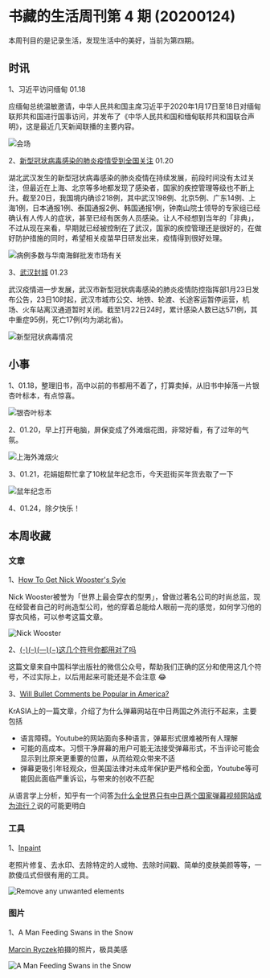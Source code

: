# 书藏的生活周刊第 4 期 (20200124)


本周刊目的是记录生活，发现生活中的美好，当前为第四期。

## 时讯

1、习近平访问缅甸 01.18

应缅甸总统温敏邀请，中华人民共和国主席习近平于2020年1月17日至18日对缅甸联邦共和国进行国事访问，并发布了《中华人民共和国和缅甸联邦共和国联合声明》，这是最近几天新闻联播的主要内容。

![会场](https://user-images.githubusercontent.com/26682846/72678062-5f57e280-3add-11ea-956b-592c307829b5.jpg)

2、[新型冠状病毒感染的肺炎疫情受到全国关注](http://m.news.cctv.com/2020/01/20/ARTIF4Fl7LEu8TRqIsnde93B200120.shtml) 01.20

湖北武汉发生的新型冠状病毒感染的肺炎疫情在持续发展，前段时间没有太过关注，但最近在上海、北京等多地都发现了感染者，国家的疾控管理等级也不断上升。截至20日，我国境内确诊218例，其中武汉198例、北京5例、广东14例、上海1例，日本通报1例、泰国通报2例、韩国通报1例，钟南山院士领导的专家组已经确认有人传人的症状，甚至已经有医务人员感染。让人不经想到当年的「非典」，不过从现在来看，早期就已经被控制在了武汉，国家的疾控管理还是很好的，在做好防护措施的同时，希望相关疫苗早日研发出来，疫情得到很好处理。

![病例多数与华南海鲜批发市场有关](https://user-images.githubusercontent.com/26682846/72771272-5f6df480-3c3b-11ea-9467-19646f5aa93f.jpg)

3、[武汉封城](http://app.cntv.cn/special/cportal/detail/arti/index.html?id=ArtiW8nDZOFyhQQquAoMKqlR200123&fromapp=cctvnews&version=803&allow_comment=1&version=803&allow_comment=1&allow_comment=1) 01.23

武汉疫情进一步发展，武汉市新型冠状病毒感染的肺炎疫情防控指挥部1月23日发布公告，23日10时起，武汉市城市公交、地铁、轮渡、长途客运暂停运营，机场、火车站离汉通道暂时关闭。截至1月22日24时，累计感染人数已达571例，其中重症95例，死亡17例(均为湖北省)。

![新型冠状病毒情况](https://user-images.githubusercontent.com/26682846/72956328-4c455b00-3dda-11ea-85ea-0a5bde7b5e77.jpg)

## 小事

1、01.18，整理旧书，高中以前的书都用不着了，打算卖掉，从旧书中掉落一片银杏叶标本，有点惊喜。

![银杏叶标本](https://user-images.githubusercontent.com/26682846/72678070-6d0d6800-3add-11ea-8243-f6cedad11916.jpg)

2、01.20，早上打开电脑，屏保变成了外滩烟花图，非常好看，有了过年的气氛。

![上海外滩烟火](https://user-images.githubusercontent.com/26682846/72771505-0ce10800-3c3c-11ea-833b-54d9f443fe00.jpg)

3、01.21，花娟姐帮忙拿了10枚鼠年纪念币，今天逛街买年货去取了一下

![鼠年纪念币](https://user-images.githubusercontent.com/26682846/72803739-c1554b00-3c89-11ea-92ef-45ec54c8f15d.jpg)

4、01.24，除夕快乐！

## 本周收藏

### 文章

1、[How To Get Nick Wooster's Syle](https://theidleman.com/blogs/style/get-nick-wooster-style)

Nick Wooster被誉为「世界上最会穿衣的型男」，曾做过著名公司的时尚总监，现在经营者自己的时尚造型公司，他的穿着总能给人眼前一亮的感觉，如何学习他的穿衣风格，可以参考这篇文章。

![Nick Wooster](https://user-images.githubusercontent.com/26682846/72771545-36019880-3c3c-11ea-838c-ccc33825daa2.jpg)

2、[(-)(–)(—)(−)这几个符号你都用对了吗](https://mp.weixin.qq.com/s/aSqQCnG0p0sF0w7DDQuWqQ)

这篇文章来自中国科学出版社的微信公众号，帮助我们正确的区分和使用这几个符号，不过实际上，以后用起来可能还是不会注意 :joy:

3、[Will Bullet Comments be Popular in America?](https://kr-asia.com/will-bullet-comments-be-popular-in-america/)

KrASIA上的一篇文章，介绍了为什么弹幕网站在中日两国之外流行不起来，主要包括

- 语言障碍。Youtube的网站面向多种语言，弹幕形式很难被所有人理解
- 可能的高成本。习惯干净屏幕的用户可能无法接受弹幕形式，不当评论可能会显示到比原来更重要的位置，从而给观众带来不适
- 弹幕更吸引年轻观众，但美国法律对未成年保护更严格和全面，Youtube等可能因此面临严重诉讼，与带来的创收不匹配

从语言学上分析，知乎有一个问答[为什么全世界只有中日两个国家弹幕视频网站成为流行？](https://www.zhihu.com/question/65281224)说的可能更明白

### 工具

1、[Inpaint](https://www.theinpaint.com/)

老照片修复、去水印、去除特定的人或物、去除时间戳、简单的皮肤美颜等等，一款傻瓜式但很有用的工具。

![Remove any unwanted elements](https://user-images.githubusercontent.com/26682846/72771410-c7bcd600-3c3b-11ea-8fc4-57420a09bf79.jpg)

### 图片

1、A Man Feeding Swans in the Snow

[Marcin Ryczek](http://www.marcinryczek.com/)拍摄的照片，极具美感

![A Man Feeding Swans in the Snow](https://user-images.githubusercontent.com/26682846/72771772-ed96aa80-3c3c-11ea-8eff-27bc86c9d46e.jpg)
